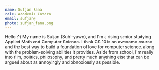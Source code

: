 ```yaml
---
name: Sufjan Fana
role: Academic Intern
email: sufjan@
photo: sufjan_fana.png
---
```

Hello :^) My name is Sufjan (Suhf-yawn), and I'm a rising senior studying Applied Math and Computer Science. I think CS 10 is an awesome course and the best way to build a foundation of love for computer science, along with the problem-solving abilities it provides. Aside from school, I'm really into film, politics, philosophy, and pretty much anything else that can be argued about as annoyingly and obnoxiously as possible. 